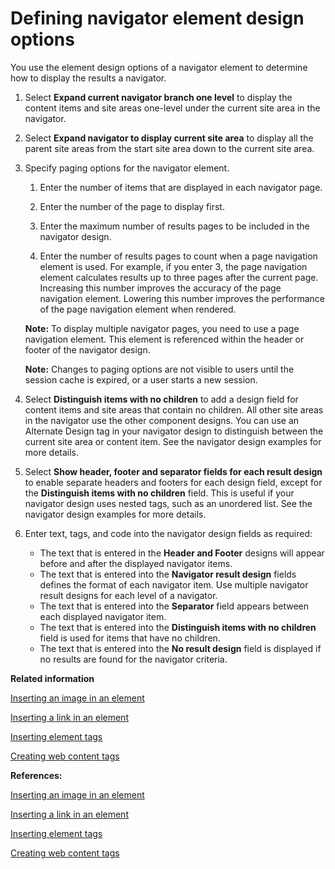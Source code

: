 # Defining navigator element design options

You use the element design options of a navigator element to determine how to display the results a navigator.

1.  Select **Expand current navigator branch one level** to display the content items and site areas one-level under the current site area in the navigator.

2.  Select **Expand navigator to display current site area** to display all the parent site areas from the start site area down to the current site area.

3.  Specify paging options for the navigator element.

    1.  Enter the number of items that are displayed in each navigator page.

    2.  Enter the number of the page to display first.

    3.  Enter the maximum number of results pages to be included in the navigator design.

    4.  Enter the number of results pages to count when a page navigation element is used. For example, if you enter 3, the page navigation element calculates results up to three pages after the current page. Increasing this number improves the accuracy of the page navigation element. Lowering this number improves the performance of the page navigation element when rendered.

    **Note:** To display multiple navigator pages, you need to use a page navigation element. This element is referenced within the header or footer of the navigator design.

    **Note:** Changes to paging options are not visible to users until the session cache is expired, or a user starts a new session.

4.  Select **Distinguish items with no children** to add a design field for content items and site areas that contain no children. All other site areas in the navigator use the other component designs. You can use an Alternate Design tag in your navigator design to distinguish between the current site area or content item. See the navigator design examples for more details.

5.  Select **Show header, footer and separator fields for each result design** to enable separate headers and footers for each design field, except for the **Distinguish items with no children** field. This is useful if your navigator design uses nested tags, such as an unordered list. See the navigator design examples for more details.

6.  Enter text, tags, and code into the navigator design fields as required:

    -   The text that is entered in the **Header and Footer** designs will appear before and after the displayed navigator items.
    -   The text that is entered into the **Navigator result design** fields defines the format of each navigator item. Use multiple navigator result designs for each level of a navigator.
    -   The text that is entered into the **Separator** field appears between each displayed navigator item.
    -   The text that is entered into the **Distinguish items with no children** field is used for items that have no children.
    -   The text that is entered into the **No result design** field is displayed if no results are found for the navigator criteria.

**Related information**  


[Inserting an image in an element](../panel_help/wcm_dev_elements_insert_image.md)

[Inserting a link in an element](../panel_help/wcm_dev_elements_insert_link.md)

[Inserting element tags](../panel_help/wcm_dev_elements_insert_tags.md)

[Creating web content tags](../panel_help/wcm_dev_referencing_tags.md)

**References:**  


[Inserting an image in an element](wcm_dev_elements_insert_image.md)

[Inserting a link in an element](wcm_dev_elements_insert_link.md)

[Inserting element tags](wcm_dev_elements_insert_tags.md)

[Creating web content tags](wcm_dev_referencing_tags.md)

